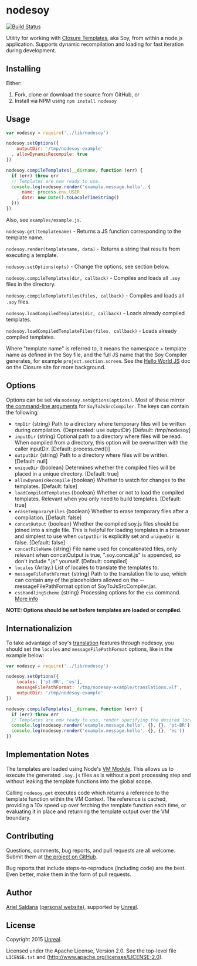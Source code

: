 nodesoy
=======

[![Build Status](https://travis-ci.org/real/nodesoy.svg)](https://travis-ci.org/real/nodesoy)

Utility for working with [Closure Templates](https://developers.google.com/closure/templates/),
aka Soy, from within a node.js application.  Supports dynamic recompilation and loading for fast
iteration during development.


Installing
----------

Either:

1. Fork, clone or download the source from GitHub, or
2. Install via NPM using `npm install nodesoy`


Usage
-----

```js
var nodesoy = require('../lib/nodesoy')

nodesoy.setOptions({
    outputDir: '/tmp/nodesoy-example'
  , allowDynamicRecompile: true
})

nodesoy.compileTemplates(__dirname, function (err) {
  if (err) throw err
  // Templates are now ready to use.
  console.log(nodesoy.render('example.message.hello', {
      name: process.env.USER
    , date: new Date().toLocaleTimeString()
  }))
})
```

Also, see `examples/example.js`.

`nodesoy.get(templatename)` - Returns a JS function corresponding to the template name.

`nodesoy.render(templatename, data)` - Returns a string that results from executing a template.

`nodesoy.setOptions(opts)` - Change the options, see section below.

`nodesoy.compileTemplates(dir, callback)` - Compiles and loads all `.soy` files in the directory.

`nodesoy.compileTemplateFiles(files, callback)` - Compiles and loads all `.soy` files.

`nodesoy.loadCompiledTemplates(dir, callback)` - Loads already compiled templates.

`nodesoy.loadCompiledTemplateFiles(files, callback)` - Loads already compiled templates.

Where "template name" is referred to, it means the namespace + template name as defined in the Soy
file, and the full JS name that the Soy Compiler generates, for example `project.section.screen`.
See the [Hello World JS](https://developers.google.com/closure/templates/docs/helloworld_js) doc on
the Closure site for more background.

Options
-------

Options can be set via `nodesoy.setOptions(options)`. Most of these mirror 
[the command-line arguments](https://developers.google.com/closure/templates/docs/javascript_usage)
for `SoyToJsSrcCompiler`. The keys can contain the following:

- `tmpDir` {string} Path to a directory where temporary files will be written during compilation. {Deprecated: use outputDir}
  [Default: /tmp/nodesoy]
- `inputDir` {string} Optional path to a directory where files will be read. When compiled from a directory, this option will be overwritten with the caller inputDir. [Default: process.cwd()]
- `outputDir` {string} Path to a directory where files will be written. [Default: null]
- `uniqueDir` {boolean} Determines whether the compiled files will be placed in a unique directory. [Default: true]
- `allowDynamicRecompile` {boolean} Whether to watch for changes to the templates. [Default: false]
- `loadCompiledTemplates` {boolean} Whether or not to load the compiled templates. Relevant when you only need to build templates. [Default: true]
- `eraseTemporaryFiles` {boolean} Whether to erase temporary files after a compilation.
[Default: false]
- `concatOutput` {boolean} Whether the compiled soy.js files should be joined into a single file. This is helpful for loading templates in a browser and simplest to use when `outputDir` is explicitly set and `uniqueDir` is false. [Default: false]
- `concatFileName` {string} File name used for concatenated files, only relevant when concatOutput is true, ".soy.concat.js" is appended, so don't include ".js" yourself. [Default: compiled]
- `locales` {Array.<string>} List of locales to translate the templates to.
- `messageFilePathFormat` {string} Path to the translation file to use, which can contain any of the placeholders allowed on the --messageFilePathFormat option of SoyToJsSrcCompiler.jar.
- `cssHandlingScheme` {string} Processing options for the `css` command. [More info](https://developers.google.com/closure/templates/docs/commands#css)

**NOTE: Options should be set before templates are loaded or compiled.**

Internationalizion
--------------------

To take advantage of soy's [translation](https://developers.google.com/closure/templates/docs/translation) features through nodesoy, you should set the `locales` and `messageFilePathFormat` options, like in the example below:

```js
var nodesoy = require('../lib/nodesoy')

nodesoy.setOptions({
    locales: ['pt-BR', 'es'],
    messageFilePathFormat: '/tmp/nodesoy-example/translations.xlf',
    outputDir: '/tmp/nodesoy-example'
})

nodesoy.compileTemplates(__dirname, function (err) {
  if (err) throw err
  // Templates are now ready to use, render specifying the desired locale.
  console.log(nodesoy.render('example.message.hello', {}, {}, 'pt-BR'))
  console.log(nodesoy.render('example.message.hello', {}, {}, 'es'))
})
```

Implementation Notes
--------------------

The templates are loaded using Node's [VM Module](http://nodejs.org/api/vm.html).  This allows us to
execute the generated `.soy.js` files as is without a post processing step and without leaking the
template functions into the global scope.

Calling `nodesoy.get` executes code which returns a reference to the template function within the
VM Context.  The reference is cached, providing a 10x speed up over fetching the template function
each time, or evaluating it in place and returning the template output over the VM boundary.

Contributing
------------

Questions, comments, bug reports, and pull requests are all welcome. Submit them at
[the project on GitHub](https://github.com/real/nodesoy/).

Bug reports that include steps-to-reproduce (including code) are the best. Even better, make them in
the form of pull requests.

Author
------

[Ariel Saldana](https://github.com/arielsaldana)
([personal website](http://ahhriel.com)), supported by
[Unreal](http://unreal.io/).

License
-------

Copyright 2015 [Unreal](http://unreal.io/).

Licensed under the Apache License, Version 2.0.
See the top-level file `LICENSE.txt` and
(http://www.apache.org/licenses/LICENSE-2.0).
